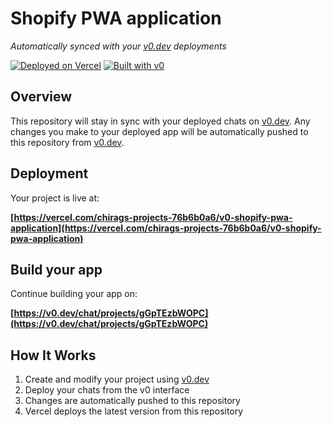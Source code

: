 # Shopify PWA application

*Automatically synced with your [v0.dev](https://v0.dev) deployments*

[![Deployed on Vercel](https://img.shields.io/badge/Deployed%20on-Vercel-black?style=for-the-badge&logo=vercel)](https://vercel.com/chirags-projects-76b6b0a6/v0-shopify-pwa-application)
[![Built with v0](https://img.shields.io/badge/Built%20with-v0.dev-black?style=for-the-badge)](https://v0.dev/chat/projects/gGpTEzbWOPC)

## Overview

This repository will stay in sync with your deployed chats on [v0.dev](https://v0.dev).
Any changes you make to your deployed app will be automatically pushed to this repository from [v0.dev](https://v0.dev).

## Deployment

Your project is live at:

**[https://vercel.com/chirags-projects-76b6b0a6/v0-shopify-pwa-application](https://vercel.com/chirags-projects-76b6b0a6/v0-shopify-pwa-application)**

## Build your app

Continue building your app on:

**[https://v0.dev/chat/projects/gGpTEzbWOPC](https://v0.dev/chat/projects/gGpTEzbWOPC)**

## How It Works

1. Create and modify your project using [v0.dev](https://v0.dev)
2. Deploy your chats from the v0 interface
3. Changes are automatically pushed to this repository
4. Vercel deploys the latest version from this repository
